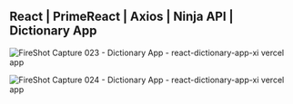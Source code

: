 <h2>React | PrimeReact | Axios | Ninja API | Dictionary App</h2>

![FireShot Capture 023 - Dictionary App - react-dictionary-app-xi vercel app](https://github.com/seyitbugraerden/React-DictionaryApp/assets/154025499/e0dfc373-97d9-4f38-a071-8455de6f8a43)


![FireShot Capture 024 - Dictionary App - react-dictionary-app-xi vercel app](https://github.com/seyitbugraerden/React-DictionaryApp/assets/154025499/84a56b84-bb29-4202-80df-b158752cfa0f)

